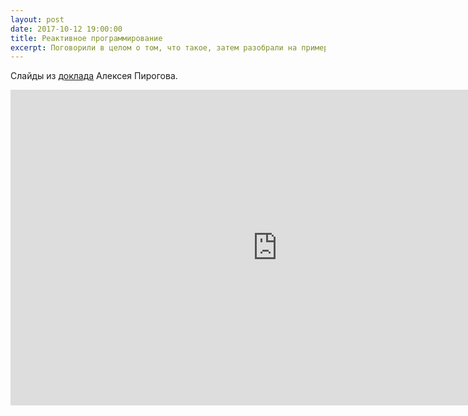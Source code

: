 ```yaml
---
layout: post
date: 2017-10-12 19:00:00
title: Реактивное программирование
excerpt: Поговорили в целом о том, что такое, затем разобрали на примере JavaScript.
---
```


Слайды из [доклада](https://astynax.github.io/slides/reactive) Алексея Пирогова.

<iframe width="853" height="505" src="https://www.youtube.com/embed/Ab66JFs_b1s" frameborder="0" allow="autoplay; encrypted-media" allowfullscreen></iframe>

